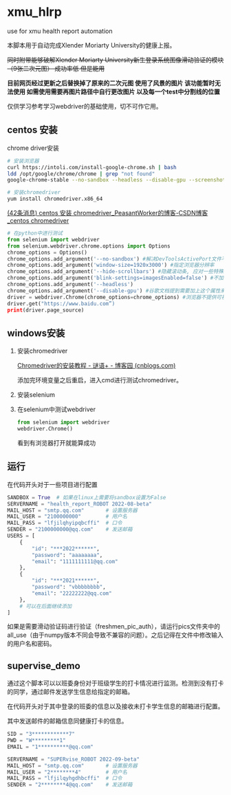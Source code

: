 # xmu_hlrp
use for xmu health report automation



本脚本用于自动完成Xlender Moriarty University的健康上报。

~~同时附带能够破解Xlender Moriarty University新生登录系统图像滑动验证的模块（9张二次元图） 成功率低 但是能用~~

**目前网页经过更新之后替换掉了原来的二次元图 使用了风景的图片 该功能暂时无法使用 如需使用需要再图片路径中自行更改图片 以及每一个test中分割线的位置**

仅供学习参考学习webdriver的基础使用，切不可作它用。
## centos 安装

chrome driver安装

```bash
# 安装浏览器
curl https://intoli.com/install-google-chrome.sh | bash
ldd /opt/google/chrome/chrome | grep "not found"
google-chrome-stable --no-sandbox --headless --disable-gpu --screenshot https://www.baidu.com

# 安装chromedriver
yum install chromedriver.x86_64
```

[(42条消息) centos 安装 chromedriver_PeasantWorker的博客-CSDN博客_centos chromedriver](https://blog.csdn.net/qq_44193969/article/details/123901407)

```python
# 在python中进行测试
from selenium import webdriver
from selenium.webdriver.chrome.options import Options
chrome_options = Options()
chrome_options.add_argument('--no-sandbox') #解决DevToolsActivePort文件不存在的报错
chrome_options.add_argument('window-size=1920x3000') #指定浏览器分辨率
chrome_options.add_argument('--hide-scrollbars') #隐藏滚动条, 应对一些特殊页面
chrome_options.add_argument('blink-settings=imagesEnabled=false') #不加载图片, 提升速度
chrome_options.add_argument('--headless')
chrome_options.add_argument('--disable-gpu') #谷歌文档提到需要加上这个属性来规避bug
driver = webdriver.Chrome(chrome_options=chrome_options) #浏览器不提供可视化页面. linux下如果系统不支持可视化不加这条会启动失败
driver.get("https://www.baidu.com”)
print(driver.page_source)
```





## windows安装

1. 安装chromedriver

   [Chromedriver的安装教程 - 谜语+ - 博客园 (cnblogs.com)](https://www.cnblogs.com/022414ls/p/15171863.html)

   添加完环境变量之后重启，进入cmd进行测试chromedriver。

2. 安装selenium

3. 在selenium中测试webdriver

   ```python
   from selenium import webdriver
   webdriver.Chrome()
   ```

   看到有浏览器打开就能算成功	



## 运行

在代码开头对于一些项目进行配置

```python
SANDBOX = True	# 如果在linux上需要将sandbox设置为False
SERVERNAME = "health_report_ROBOT 2022-08-beta"
MAIL_HOST = "smtp.qq.com"       # 设置服务器
MAIL_USER = "2100000000"        # 用户名
MAIL_PASS = "lfjilqhyipqbcffi"  # 口令
SENDER = "2100000000@qq.com"    # 发送邮箱
USERS = [
    {
        "id": "***2022******",
        "password": "aaaaaaaa",
        "email": "1111111111@qq.com"
    },
    {
        "id": "***2021******",
        "password": "vbbbbbbbb",
        "email": "22222222@qq.com"
    },
    # 可以在后面继续添加
]
```

如果是需要滑动验证码进行验证（freshmen_pic_auth），请运行pics文件夹中的all_use（由于numpy版本不同会导致不兼容的问题）。之后记得在文件中修改输入的用户名和密码。



## supervise_demo

通过这个脚本可以以班委身份对于班级学生的打卡情况进行监测。检测到没有打卡的同学，通过邮件发送学生信息给指定的邮箱。

在代码开头对于其中登录的班委的信息以及接收未打卡学生信息的邮箱进行配置。

其中发送邮件的邮箱信息同健康打卡的信息。

```python
SID = "3************7"
PWD = "W*********1"
EMAIL = "1**********@qq.com"

SERVERNAME = "SUPERvise_ROBOT 2022-09-beta"
MAIL_HOST = "smtp.qq.com"       # 设置服务器
MAIL_USER = "2********4"        # 用户名
MAIL_PASS = "lfjilqyhgdhbcffi"  # 口令
SENDER = "2********4@qq.com"    # 发送邮箱
```

